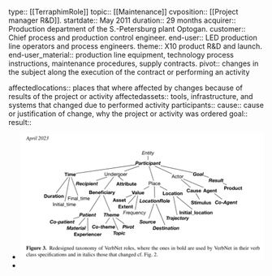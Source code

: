 type:: [[TerraphimRole]]
topic:: [[Maintenance]]
cvposition:: [[Project manager R&D]].
startdate:: May 2011
duration:: 29 months
acquirer:: Production department of the S.-Petersburg plant Optogan.
customer:: Chief process and production control engineer.
end-user:: LED production line operators and process engineers.
theme:: X10 product R&D and launch.
end-user_material:: production line equipment, technology process instructions, maintenance procedures, supply contracts.
pivot:: changes in the subject along the execution of the contract or performing an activity

affectedlocations:: places that where affected by changes because of results of the project or activity
affectedassets:: tools, infrastructure, and systems that changed due to performed activity
participants::
cause:: cause or justification of change, why the project or activity was ordered
goal::
result::

- ![image_1689919930406_0.png](../assets/image_1689919930406_0_1689929729488_0.png)
-